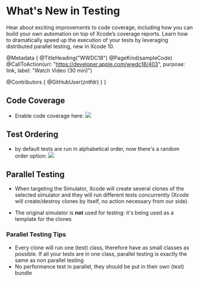 # What's New in Testing

Hear about exciting improvements to code coverage, including how you can build your own automation on top of Xcode’s coverage reports. Learn how to dramatically speed up the execution of your tests by leveraging distributed parallel testing, new in Xcode 10.

@Metadata {
   @TitleHeading("WWDC18")
   @PageKind(sampleCode)
   @CallToAction(url: "https://developer.apple.com/wwdc18/403", purpose: link, label: "Watch Video (30 min)")

   @Contributors {
      @GitHubUser(zntfdr)
   }
}



## Code Coverage

- Enable code coverage here:
![][covImage]

## Test Ordering

- by default tests are run in alphabetical order, now there's a random order option:
![][randomImage]

## Parallel Testing

- When targeting the Simulator, Xcode will create several clones of the selected simulator and they will run different tests concurrently (Xcode will create/destroy clones by itself, no action necessary from our side). 

- The original simulator is **not** used for testing: it's being used as a template for the clones

### Parallel Testing Tips

- Every clone will run one (test) class, therefore have as small classes as possible. If all your tests are in one class, parallel testing is exactly the same as non parallel testing
- No performance test in parallel, they should be put in their own (test) bundle

[covImage]: WWDC18-403-cov
[randomImage]: WWDC18-403-random